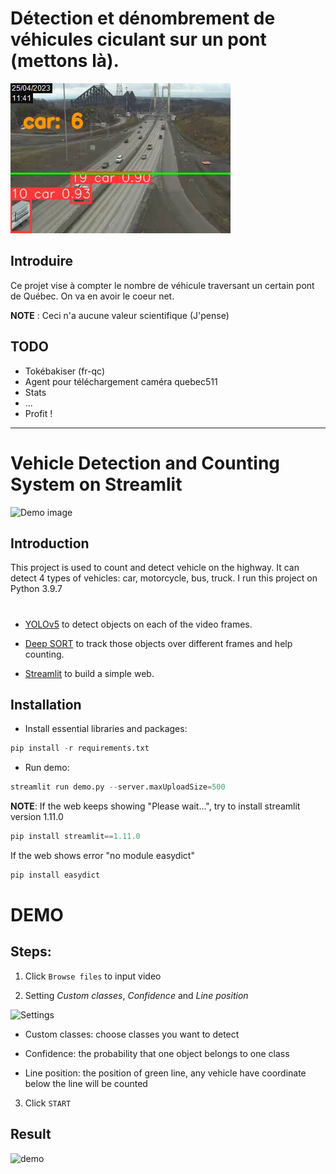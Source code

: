 # Détection et dénombrement de véhicules ciculant sur un pont (mettons là).

![Demo image](Resources/demo3l.png)

## Introduire 
Ce projet vise à compter le nombre de véhicule traversant un certain pont de Québec. On va en avoir le coeur net. 

**NOTE** : Ceci n'a aucune valeur scientifique (J'pense) 

## TODO
* Tokébakiser (fr-qc)
* Agent pour téléchargement caméra quebec511
* Stats
* ...
* Profit !

---


# Vehicle Detection and Counting System on Streamlit

![Demo image](Resources/demo.jpg)

## Introduction
This project is used to count and detect vehicle on the highway. It can detect 4 types of vehicles: car, motorcycle, bus, truck.
I run this project on Python 3.9.7

#
* [YOLOv5](https://github.com/ultralytics/yolov5/releases) to detect objects on each of the video frames.

* [Deep SORT](https://github.com/nwojke/deep_sort) to track those objects over different frames and help counting.

* [Streamlit](https://github.com/streamlit/streamlit) to build a simple web.
## Installation

* Install essential libraries and packages:
```python
pip install -r requirements.txt
```

* Run demo:
```python
streamlit run demo.py --server.maxUploadSize=500
```

**NOTE**: If the web keeps showing "Please wait...", try to install streamlit version 1.11.0
```python
pip install streamlit==1.11.0
```

If the web shows error "no module easydict"
```python
pip install easydict
```

# DEMO

## Steps:
1. Click ```Browse files``` to input video

2. Setting *Custom classes*, *Confidence* and *Line position*

![Settings](Resources/setting.jpg)
* Custom classes: choose classes you want to detect

* Confidence: the probability that one object belongs to one class

* Line position: the position of green line, any vehicle have coordinate below the line will be counted

3. Click ```START```

## Result

![demo](Resources/new_demo.gif)
